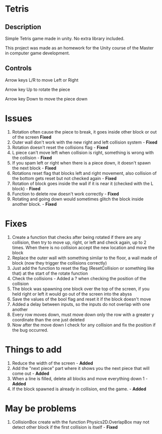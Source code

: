 # Tetris
## Description
Simple Tetris game made in unity. No extra library included.

This project was made as an homework for the Unity course of the Master in computer game development.

## Controls
Arrow keys L/R to move Left or Right

Arrow key Up to rotate the piece

Arrow key Down to move the piece down


# Issues
1. Rotation often cause the piece to break, it goes inside other block or out of the screen **Fixed**
2. Outer wall don't work with the new right and left collision system - **Fixed**
3. Rotation doesn't reset the collisions flag - **Fixed**
4. L piece can't move left when collision is right, something is wrong with the collision - **Fixed**
5. If you spam left or right when there is a piece down, it doesn't spawn the next block - **Fixed**
6. Rotations reset flag that blocks left and right movement, also collision of the bottom gets reset but not checked again - **Fixed**
7. Rotation of block goes inside the wall if it is near it (checked with the L block) - **Fixed**
8. Function to delete row doesn't work correctly - **Fixed**
9. Rotating and going down would sometimes glitch the block inside another block. - **Fixed**

# Fixes
1. Create a function that checks after being rotated if there are any collision, then try to move up, right, or left and check again, up to 2 times. When there is no collision accept the new location and move the block
2. Replace the outer wall with something similar to the floor, a wall made of block (now they trigger the collisions correctly)
3. Just add the function to reset the flag (ResetCollision or something like that) at the start of the rotate function
4. Check the collisions - Added a ? when checking the position of the collision
5. The block was spawning one block over the top of the screen, if you held right or left it would go out of the screen into the abyss
6. Save the values of the bool flag and reset it if the block doesn't move
7. Added a delay between inputs, so the inputs do not overlap with one another
8. Every row moves down, must move down only the row with a greater y coordinate than the one just deleted
9. Now after the move down I check for any collision and fix the position if the bug occurred.

# Things to add
1. Reduce the width of the screen - **Added**
2. Add the "next piece" part where it shows you the next piece that will come out - **Added**
3. When a line is filled, delete all blocks and move everything down 1 - **Added**
4. If the block spawned is already in collision, end the game. - **Added**

# May be problems
1. CollisionBox create with the function Physics2D.OverlapBox may not detect other block if the first collision is itself - **Fixed**
